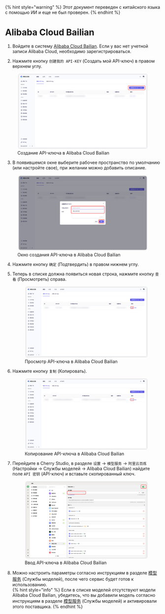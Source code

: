 
{% hint style="warning" %}
Этот документ переведен с китайского языка с помощью ИИ и еще не был проверен.
{% endhint %}

# Alibaba Cloud Bailian

1. Войдите в систему [Alibaba Cloud Bailian](https://bailian.console.aliyun.com/?tab=model#/api-key). Если у вас нет учетной записи Alibaba Cloud, необходимо зарегистрироваться.

2. Нажмите кнопку `创建我的 API-KEY` (Создать мой API-ключ) в правом верхнем углу.  
  <figure><img src="../../.gitbook/assets/阿里云百炼/创建API密钥.png" alt=""><figcaption>Создание API-ключа в Alibaba Cloud Bailian</figcaption></figure>
  
3. В появившемся окне выберите рабочее пространство по умолчанию (или настройте свое), при желании можно добавить описание.  
  <figure><img src="../../.gitbook/assets/阿里云百炼/创建API密钥弹窗.png" alt=""><figcaption>Окно создания API-ключа в Alibaba Cloud Bailian</figcaption></figure>
  
4. Нажмите кнопку `确定` (Подтвердить) в правом нижнем углу.

5. Теперь в списке должна появиться новая строка, нажмите кнопку `查看` (Просмотреть) справа.  
   <figure><img src="../../.gitbook/assets/阿里云百炼/查看API密钥.png" alt=""><figcaption>Просмотр API-ключа в Alibaba Cloud Bailian</figcaption></figure>
   
6. Нажмите кнопку `复制` (Копировать).  
    <figure><img src="../../.gitbook/assets/阿里云百炼/复制API密钥.png" alt=""><figcaption>Копирование API-ключа в Alibaba Cloud Bailian</figcaption></figure>

7. Перейдите в Cherry Studio, в разделе `设置` → `模型服务` → `阿里云百炼` (Настройки → Службы моделей → Alibaba Cloud Bailian) найдите поле `API 密钥` (API-ключ) и вставьте скопированный ключ.  
    <figure><img src="../../.gitbook/assets/阿里云百炼/填入API密钥.png" alt=""><figcaption>Ввод API-ключа в Alibaba Cloud Bailian</figcaption></figure>
    
8. Можно настроить параметры согласно инструкциям в разделе [模型服务](../../cherrystudio/preview/settings/providers.md) (Службы моделей), после чего сервис будет готов к использованию.  
{% hint style="info" %}
Если в списке моделей отсутствуют модели Alibaba Cloud Bailian, убедитесь, что вы добавили модель согласно инструкциям в разделе [模型服务](../../cherrystudio/preview/settings/providers.md) (Службы моделей) и активировали этого поставщика.
{% endhint %}
